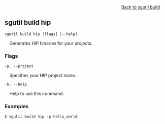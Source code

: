 <div id="readme" class="Box-body readme blob js-code-block-container">
<article class="markdown-body entry-content p-3 p-md-6" itemprop="text">
<p align="right">
<a href="https://github.com/fpgasystems/sgrt/blob/main/cli/manual/sgutil-build.md#sgutil-build">Back to sgutil build</a>
</p>

## sgutil build hip

<code>sgutil build hip [flags] [--help]</code>
<p>
  &nbsp; &nbsp; Generates HIP binaries for your projects.
</p>

### Flags
<code>-p, --project <string></code>
<p>
  &nbsp; &nbsp; Specifies your HIP project name.
</p>

<code>-h, --help <string></code>
<p>
  &nbsp; &nbsp; Help to use this command.
</p>

### Examples
```
$ sgutil build hip -p hello_world
```